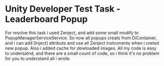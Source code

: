 # Unity Developer Test Task - Leaderboard Popup

For resolve this task i used Zenject, and add some small modify to PopupManagerServiceService. 
So now all popups creats from DiContainer, and i can add [Inject] attribute and use all Zenject instruments when i creted new popup.
Also i added cache for dowloaded images.
All my code is easy to undersatnd, and there are a small count of code,  so i think it's no problem for you to understand all i wrote.